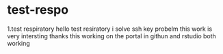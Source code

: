# test-respo
1.test respiratory 
hello test resiratory i solve ssh key probelm 
this work is very intersting
thanks this working on the portal in githun and rstudio 
both working

